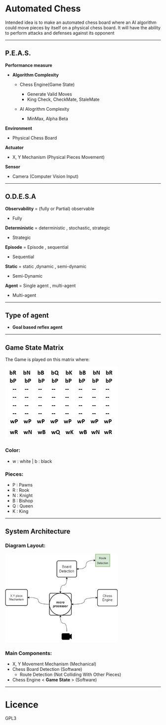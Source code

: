# **Automated Chess**
Intended idea is to make an automated chess board where an AI algorithm could move pieces by itself on a physical chess board. It will have the ability to perform attacks and defenses against its opponent

---
## P.E.A.S.

**Performance measure**

+ **Algorithm Complexity**
   
  + Chess Engine(Game State) 
      - Generate Valid Moves
      - King Check, CheckMate, StaleMate

  + AI Alogrithm Complexity
    - MinMax, Alpha Beta

**Environment**

- Physical Chess Board

**Actuator**

- X, Y Mechanism (Physical Pieces Movement)

**Sensor**

- Camera (Computer Vision Input)

---
## O.D.E.S.A

**Observability** = (fully or Partial) observable

- Fully

**Deterministic** = deterministic , stochastic, strategic

- Strategic

**Episode** = Episode , sequential

- Sequential

**Static** = static ,dynamic , semi-dynamic

- Semi-Dynamic

**Agent** = Single agent , multi-agent

- Multi-agent

---
## Type of agent

- **Goal based reflex agent**

---
## **Game State Matrix**

The Game is played on this matrix where:

<img width="364" alt="algorethem" src="src/gameMatrix.png">

### **Color:**
+ w : white | b : black
### **Pieces:**
+ P : Pawns
+ R : Rook
+ N : Knight
+ B : Bishop
+ Q : Queen
+ K : King

---
## **System Architecture**

### Diagram Layout:

<img width="364" alt="algorethem" src="src/diagram.jpg">

### **Main Components**:
+ X, Y Movement Mechanism (Mechanical)
+ Chess Board Detection (Software)
  - Route Detection (Not Colliding With Other Pieces)
+ Chess Engine < **Game State** > (Software)

----
# Licence
GPL3

